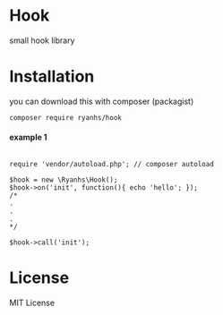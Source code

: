 # Hook
small hook library

# Installation
you can download this with composer (packagist)
<pre><code>composer require ryanhs/hook</code></pre>


#### example 1
<pre><code>
require 'vendor/autoload.php'; // composer autoload

$hook = new \Ryanhs\Hook();
$hook->on('init', function(){ echo 'hello'; });
/*
.
.
.
*/

$hook->call('init');
</code></pre>

# License
MIT License
			
